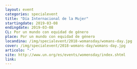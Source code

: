 ```yaml
---
layout: event
categories: specialevent
title: "Día Internacional de la Mujer"
startingdate: 2019-03-08
endingdate: 2019-03-08
CL: Por un mundo con equidad de género
place: Por un mundo con equidad de género
locandina: /img/specialevent/2018-womansday/womans-day.jpg
cover: /img/specialevent/2018-womans-day/womans-day.jpg
articolo: "-"
site: http://www.un.org/es/events/womensday/index.shtml
link:
---
```

